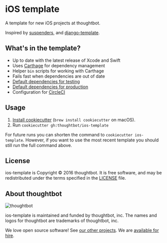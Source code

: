 # iOS template

A template for new iOS projects at thoughtbot.

Inspired by [suspenders], and [django-template].

[suspenders]: https://github.com/thoughtbot/suspenders
[django-template]: https://github.com/thoughtbot/django-template

## What's in the template?

 - Up to date with the latest release of Xcode and Swift
 - Uses [Carthage] for dependency management
  - Helper `bin` scripts for working with Carthage
  - Fails fast when dependencies are out of date
 - [Default dependencies for testing][testing-deps]
 - [Default dependencies for production][production-deps]
 - Configuration for [CircleCI]

[Carthage]: https://github.com/Carthage/Carthage
[testing-deps]: https://github.com/thoughtbot/kickoff-ios/blob/master/%7B%7B%20cookiecutter.project_name%20%7D%7D/Cartfile.private
[production-deps]: https://github.com/thoughtbot/kickoff-ios/blob/master/%7B%7B%20cookiecutter.project_name%20%7D%7D/Cartfile
[CircleCI]: https://circleci.com

## Usage

1. [Install cookiecutter][cookiecutter] (`brew install cookiecutter` on
   macOS).
2. Run `cookiecutter gh:thoughtbot/ios-template`

[cookiecutter]: http://cookiecutter.readthedocs.org/en/latest/installation.html

For future runs you can shorten the command to `cookiecutter ios-template`.
However, if you want to use the most recent template you should still run the
full command above.

## License

ios-template is Copyright © 2016 thoughtbot. It is free software, and may be
redistributed under the terms specified in the [LICENSE] file.

[LICENSE]: LICENSE

## About thoughtbot

![thoughtbot](http://presskit.thoughtbot.com/images/thoughtbot-logo-for-readmes.svg)

ios-template is maintained and funded by thoughtbot, inc. The names and logos
for thoughtbot are trademarks of thoughtbot, inc.

We love open source software!
See [our other projects][community].
We are [available for hire][hire].

[community]: https://thoughtbot.com/community?utm_source=github
[hire]: https://thoughtbot.com?utm_source=github
